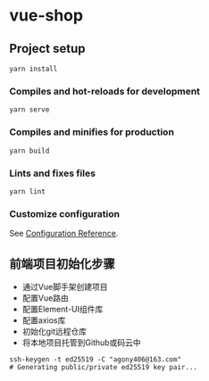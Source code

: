 # vue-shop

## Project setup
```
yarn install
```

### Compiles and hot-reloads for development
```
yarn serve
```

### Compiles and minifies for production
```
yarn build
```

### Lints and fixes files
```
yarn lint
```

### Customize configuration
See [Configuration Reference](https://cli.vuejs.org/config/).

## 前端项目初始化步骤

- 通过Vue脚手架创建项目
- 配置Vue路由
- 配置Element-UI组件库
- 配置axios库
- 初始化git远程仓库
- 将本地项目托管到Github或码云中



```
ssh-keygen -t ed25519 -C "agony406@163.com"  
# Generating public/private ed25519 key pair...
```

